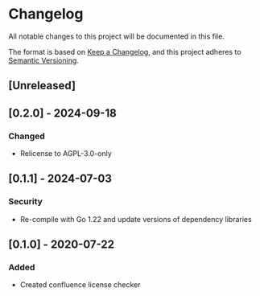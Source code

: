 # Changelog
All notable changes to this project will be documented in this file.

The format is based on [Keep a Changelog](https://keepachangelog.com/en/1.0.0/),
and this project adheres to [Semantic Versioning](https://semver.org/spec/v2.0.0.html).

## [Unreleased]

## [0.2.0] - 2024-09-18
### Changed
- Relicense to AGPL-3.0-only

## [0.1.1] - 2024-07-03
### Security
- Re-compile with Go 1.22 and update versions of dependency libraries 

## [0.1.0] - 2020-07-22
### Added
- Created confluence license checker
